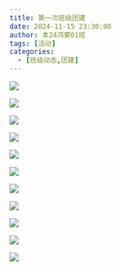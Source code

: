 ```yaml
---
title: 第一次班级团建
date: 2024-11-15 23:30:00
author: 本24鸿蒙01班
tags: [活动]
categories: 
  - [班级动态,团建]
---
```


![](https://img.picui.cn/free/2025/05/17/68283ae4edb71.jpg)

![](https://img.picui.cn/free/2025/05/17/68283ae4ea678.jpg)

![](https://img.picui.cn/free/2025/05/17/68283ae470c01.jpg)

![](https://img.picui.cn/free/2025/05/17/68283ae82b7ed.jpg)

![](https://img.picui.cn/free/2025/05/17/68283ae503da1.jpg)

![](https://img.picui.cn/free/2025/05/17/68283aec5aac5.png)

![](https://img.picui.cn/free/2025/05/17/68283ae5037c6.jpg)

![](https://img.picui.cn/free/2025/05/17/68283ae8abd16.png)

![](https://img.picui.cn/free/2025/05/17/68283aec77b21.jpg)

![](https://img.picui.cn/free/2025/05/17/68283ae8b741e.jpg)

![](https://img.picui.cn/free/2025/05/17/68283ae9170fb.jpg)